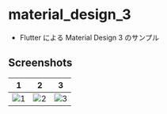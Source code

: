 # material_design_3

- Flutter による Material Design 3 のサンプル

## Screenshots

| 1                                                                                                           | 2                                                                                                           | 3                                                                                                           |
| ----------------------------------------------------------------------------------------------------------- | ----------------------------------------------------------------------------------------------------------- | ----------------------------------------------------------------------------------------------------------- |
| ![1](https://user-images.githubusercontent.com/35392365/201306702-26970c67-053e-4785-a538-cf8ab8185f0f.png) | ![2](https://user-images.githubusercontent.com/35392365/201306714-cc3338e0-7f92-4350-9f49-c382ab079a4d.png) | ![3](https://user-images.githubusercontent.com/35392365/201306719-25745aef-45c5-4b51-919c-a0ee4da7191b.png) |
